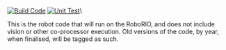 [![Build Code](https://github.com/Gears-and-Buccaneers/Robot/actions/workflows/build.yml/badge.svg?branch=2024)](https://github.com/Gears-and-Buccaneers/Robot/actions/workflows/build.yml)
[![Unit Test](https://github.com/Gears-and-Buccaneers/Robot/actions/workflows/unitTest.yml/badge.svg?branch=2024)](https://github.com/Gears-and-Buccaneers/Robot/actions/workflows/unitTest.yml)\

This is the robot code that will run on the RoboRIO, and does not include vision or other co-processor execution. Old versions of the code, by year, when finalised, will be tagged as such.
